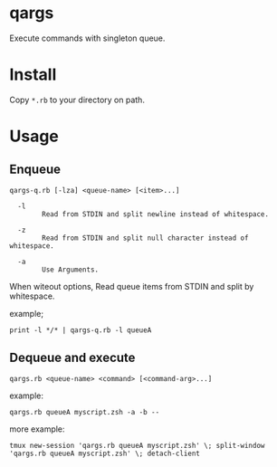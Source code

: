 # qargs

Execute commands with singleton queue.

# Install

Copy `*.rb` to your directory on path.

# Usage

## Enqueue

```
qargs-q.rb [-lza] <queue-name> [<item>...]

  -l
        Read from STDIN and split newline instead of whitespace.

  -z
        Read from STDIN and split null character instead of whitespace.

  -a
        Use Arguments.
```

When witeout options, Read queue items from STDIN and split by whitespace.

example;

```
print -l */* | qargs-q.rb -l queueA
```

## Dequeue and execute

```
qargs.rb <queue-name> <command> [<command-arg>...]
```

example:

```
qargs.rb queueA myscript.zsh -a -b --
```

more example:

```
tmux new-session 'qargs.rb queueA myscript.zsh' \; split-window 'qargs.rb queueA myscript.zsh' \; detach-client
```
